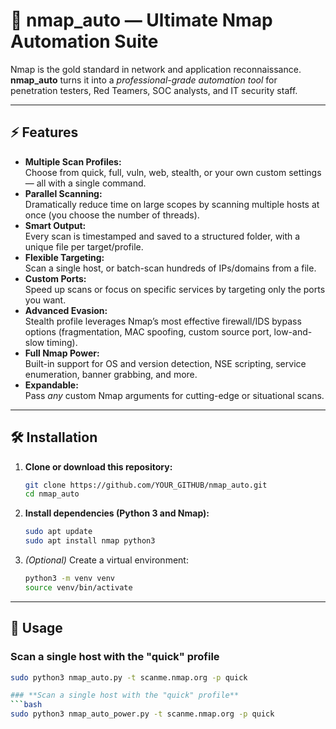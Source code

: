 # 🚀 nmap_auto — Ultimate Nmap Automation Suite

Nmap is the gold standard in network and application reconnaissance.  
**nmap_auto** turns it into a *professional-grade automation tool* for penetration testers, Red Teamers, SOC analysts, and IT security staff.

---

## ⚡️ Features

- **Multiple Scan Profiles:**  
  Choose from quick, full, vuln, web, stealth, or your own custom settings — all with a single command.
- **Parallel Scanning:**  
  Dramatically reduce time on large scopes by scanning multiple hosts at once (you choose the number of threads).
- **Smart Output:**  
  Every scan is timestamped and saved to a structured folder, with a unique file per target/profile.
- **Flexible Targeting:**  
  Scan a single host, or batch-scan hundreds of IPs/domains from a file.
- **Custom Ports:**  
  Speed up scans or focus on specific services by targeting only the ports you want.
- **Advanced Evasion:**  
  Stealth profile leverages Nmap’s most effective firewall/IDS bypass options (fragmentation, MAC spoofing, custom source port, low-and-slow timing).
- **Full Nmap Power:**  
  Built-in support for OS and version detection, NSE scripting, service enumeration, banner grabbing, and more.
- **Expandable:**  
  Pass *any* custom Nmap arguments for cutting-edge or situational scans.

---

## 🛠️ Installation

1. **Clone or download this repository:**
    ```bash
    git clone https://github.com/YOUR_GITHUB/nmap_auto.git
    cd nmap_auto
    ```

2. **Install dependencies (Python 3 and Nmap):**
    ```bash
    sudo apt update
    sudo apt install nmap python3
    ```

3. *(Optional)* Create a virtual environment:
    ```bash
    python3 -m venv venv
    source venv/bin/activate
    ```

---

## 🚦 Usage

### **Scan a single host with the "quick" profile**
```bash
sudo python3 nmap_auto.py -t scanme.nmap.org -p quick

### **Scan a single host with the "quick" profile**
```bash
sudo python3 nmap_auto_power.py -t scanme.nmap.org -p quick

